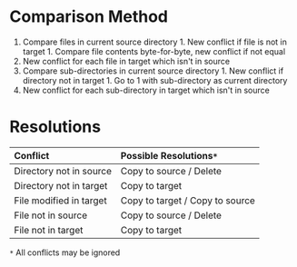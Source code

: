 # Comparison Method #

  1. Compare files in current source directory
    1. New conflict if file is not in target
    1. Compare file contents byte-for-byte, new conflict if not equal
  1. New conflict for each file in target which isn't in source
  1. Compare sub-directories in current source directory
    1. New conflict if directory not in target
    1. Go to 1 with sub-directory as current directory
  1. New conflict for each sub-directory in target which isn't in source

# Resolutions #

| **Conflict** | **Possible Resolutions`*`** |
|:-------------|:----------------------------|
| Directory not in source | Copy to source / Delete     |
| Directory not in target | Copy to target              |
| File modified in target | Copy to target / Copy to source |
| File not in source | Copy to source / Delete     |
| File not in target | Copy to target              |

`*` All conflicts may be ignored